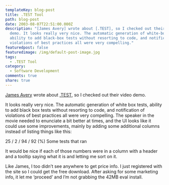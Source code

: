 ```yaml
---
templateKey: blog-post
title: .TEST Tool
path: blog-post
date: 2003-08-07T22:51:00.000Z
description: "[James Avery] wrote about [.TEST], so I checked out their video
  demo. It looks really very nice. The automatic generation of white-box tests,
  ability to add black-box tests without resorting to code, and notification of
  violations of best practices all were very compelling."
featuredpost: false
featuredimage: /img/default-post-image.jpg
tags:
  - .TEST Tool
category:
  - Software Development
comments: true
share: true
---
```

<!--StartFragment-->

[James Avery](http://weblogs.asp.net/javery/posts/23100.aspx) wrote about [.TEST](http://www.parasoft.com/jsp/products/home.jsp?product=TestNet&itemId=137), so I checked out their video demo.

It looks really very nice. The automatic generation of white box tests, ability to add black box tests without resorting to code, and notification of violations of best practices all were very compelling. The speaker in the movie needed to enunciate a bit better at times, and the UI looks like it could use some improvements, mainly by adding some additional columns instead of listing things like this:

25 / 2 / 94 / 92 (%) Some tests that ran

It would be nice if each of those numbers were in a column with a header and a tooltip saying what it is and letting me sort on it.

Like James, I too didn’t see anywhere to get price info. I just registered with the site so I could get the free download. After asking for some marketing info, it let me ‘proceed’ and I’m not grabbing the 42MB eval install.

<!--EndFragment-->
